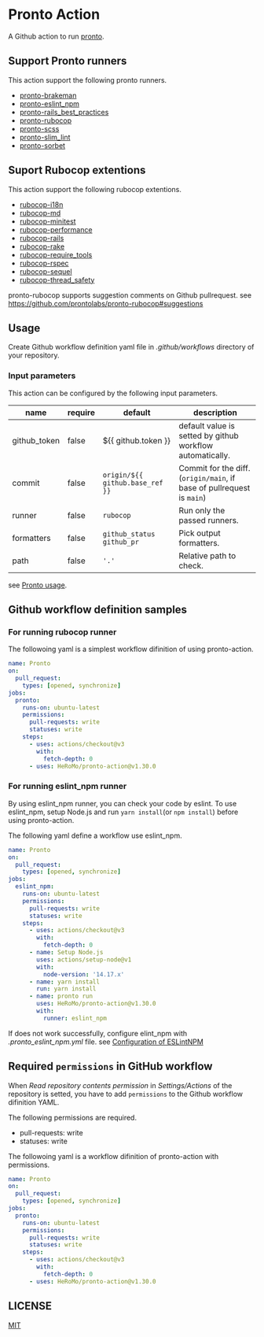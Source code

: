 # Pronto Action

A Github action to run [pronto](https://github.com/prontolabs/pronto).

## Support Pronto runners

This action support the following pronto runners.

- [pronto\-brakeman](https://github.com/prontolabs/pronto-brakeman)
- [pronto\-eslint\_npm](https://github.com/doits/pronto-eslint_npm)
- [pronto\-rails\_best\_practices](https://github.com/prontolabs/pronto-rails_best_practices)
- [pronto\-rubocop](https://github.com/prontolabs/pronto-rubocop)
- [pronto\-scss](https://github.com/prontolabs/pronto-scss)
- [pronto\-slim\_lint](https://github.com/ibrahima/pronto-slim_lint)
- [pronto\-sorbet](https://github.com/teamsimplepay/pronto-sorbet)

## Suport Rubocop extentions

This action support the following rubocop extentions.

- [rubocop\-i18n](https://github.com/puppetlabs/rubocop-i18n)
- [rubocop\-md](https://github.com/rubocop-hq/rubocop-md)
- [rubocop\-minitest](https://github.com/rubocop-hq/rubocop-minitest)
- [rubocop\-performance](https://github.com/rubocop-hq/rubocop-performance)
- [rubocop\-rails](https://github.com/rubocop-hq/rubocop-rails)
- [rubocop\-rake](https://github.com/rubocop-hq/rubocop-rake)
- [rubocop\-require\_tools](https://github.com/milch/rubocop-require_tools)
- [rubocop\-rspec](https://github.com/rubocop-hq/rubocop-rspec)
- [rubocop\-sequel](https://github.com/rubocop-hq/rubocop-sequel)
- [rubocop\-thread\_safety](https://github.com/covermymeds/rubocop-thread_safety)

pronto-rubocop supports suggestion comments on Github pullrequest. 
see https://github.com/prontolabs/pronto-rubocop#suggestions

## Usage

Create Github workflow definition yaml file in *.github/workflows* directory of your repository.

### Input parameters

This action can be configured by the following input parameters.
<!-- textlint-disable spellcheck-tech-word -->
| name | require | default | description |
|---|---|---|---|
| github_token | false | ${{ github.token }} | default value is setted by github workflow automatically. |
| commit | false | `origin/${{ github.base_ref }}` | Commit for the diff.<br>(`origin/main`, if base of pullrequest is `main`) |
| runner | false | `rubocop` | Run only the passed runners. |
| formatters | false | `github_status github_pr` | Pick output formatters. |
| path | false | `'.'` | Relative path to check. |
<!-- textlint-enable spellcheck-tech-word -->
see [Pronto usage](https://github.com/prontolabs/pronto#usage).

## Github workflow definition samples

### For running rubocop runner

The followoing yaml is a simplest workflow difinition of using pronto-action.

```yaml
name: Pronto
on:
  pull_request:
    types: [opened, synchronize]
jobs:
  pronto:
    runs-on: ubuntu-latest
    permissions:
      pull-requests: write
      statuses: write 
    steps:
      - uses: actions/checkout@v3
        with:
          fetch-depth: 0
      - uses: HeRoMo/pronto-action@v1.30.0
```

### For running eslint_npm runner

By using eslint_npm runner, you can check your code by eslint. 
To use eslint_npm, setup Node.js and run `yarn install`(or `npm install`) before using pronto-action.

The following yaml define a workflow use eslint_npm.

```yaml
name: Pronto
on:
  pull_request:
    types: [opened, synchronize]
jobs:
  eslint_npm:
    runs-on: ubuntu-latest
    permissions:
      pull-requests: write
      statuses: write 
    steps:
      - uses: actions/checkout@v3
        with:
          fetch-depth: 0
      - name: Setup Node.js
        uses: actions/setup-node@v1
        with:
          node-version: '14.17.x'
      - name: yarn install
        run: yarn install
      - name: pronto run
        uses: HeRoMo/pronto-action@v1.30.0
        with:
          runner: eslint_npm
```

If does not work successfully, configure elint_npm with  *.pronto_eslint_npm.yml* file. see [Configuration of ESLintNPM](https://github.com/doits/pronto-eslint_npm#configuration-of-eslintnpm)

## Required `permissions` in GitHub workflow

When *Read repository contents permission* in *Settings/Actions* of the repository is setted, you have to add `permissions` to the Github workflow difinition YAML.

The following permissions are required.

- pull-requests: write
- statuses: write

The followoing yaml is a workflow difinition of pronto-action with permissions.

```yaml
name: Pronto
on:
  pull_request:
    types: [opened, synchronize]
jobs:
  pronto:
    runs-on: ubuntu-latest
    permissions:
      pull-requests: write
      statuses: write 
    steps:
      - uses: actions/checkout@v3
        with:
          fetch-depth: 0
      - uses: HeRoMo/pronto-action@v1.30.0
```

## LICENSE
[MIT](LICENSE)
